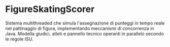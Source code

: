 # FigureSkatingScorer
 Sistema multithreaded che simula l'assegnazione di punteggi in tempo reale nel pattinaggio di figura, implementando meccanismi di concorrenza in Java. Modella giudici, atleti e pannello tecnico operanti in parallelo secondo le regole ISU.
